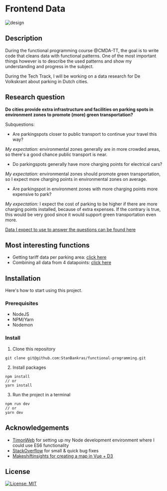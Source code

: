 # Frontend Data

![design](https://i.imgur.com/a4vntCt.jpg)

## Description

During the functional programming course @CMDA-TT, the goal is to write code that cleans data with functional patterns. One of the most important things however is to describe the used patterns and show my understanding and progress in the subject.

During the Tech Track, I will be working on a data research for De Volkskrant about parking in Dutch cities.

## Research question
**Do cities provide extra infrastructure and facilities on parking spots in environment zones to promote (more) green transportation?**

Subquestions:

* Are parkingspots closer to public transport to continue your travel this way?

_My expectation:_ environmental zones generally are in more crowded areas, so there's a good chance public transport is near.

* Do parkingspots generally have more charging points for electrical cars?

_My expectation:_ environmental zones should promote green transportation, so I expect more charging points in environmental zones on average.

* Are parkingspot in environment zones with more charging points more expensive to park?

_My expectation:_ I expect the cost of parking to be higher if there are more charging points installed, because of extra expenses. If the contrary is true, this would be very good since it would support green transportation even more.

[Data I expect to use to answer the questions can be found here](https://github.com/StanBankras/functional-programming/wiki/Concept#data-i-expect-to-use)


## Most interesting functions
* Getting tariff data per parking area: [click here](https://github.com/StanBankras/functional-programming/wiki/Parking-tariffs)
* Combining all data from 4 datapoints: [click here](https://github.com/StanBankras/functional-programming/wiki/Main-function-to-merge-all-data)

## Installation
Here's how to start using this project.
### Prerequisites
* NodeJS 
* NPM/Yarn
* Nodemon

### Install
1. Clone this repository
```git
git clone git@github.com:StanBankras/functional-programming.git
```
2. Install packages
```
npm install
// or
yarn install
```
3. Run the project in a terminal
```
npm run dev
// or 
yarn dev
```

## Acknowledgements
* [TimonWeb](https://timonweb.com/javascript/how-to-enable-es6-imports-in-nodejs/) for setting up my Node development environment where I could use ES6 functionality
* [StackOverflow](https://stackoverflow.com/) for small & quick bug fixes
* [Makeshiftinsights for creating a map in Vue + D3](https://makeshiftinsights.com/blog/d3-vue-choropleth/)

## License
[![License: MIT](https://img.shields.io/badge/License-MIT-yellow.svg)](https://opensource.org/licenses/MIT)
